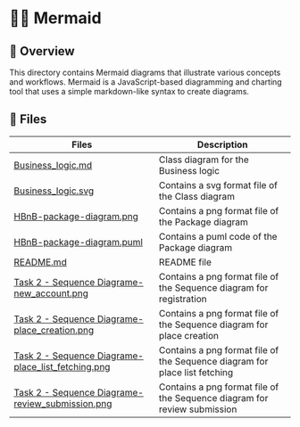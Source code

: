# 🧜‍♀️ Mermaid

## 📝 Overview

This directory contains Mermaid diagrams that illustrate various concepts and workflows.
Mermaid is a JavaScript-based diagramming and charting tool
that uses a simple markdown-like syntax to create diagrams.

## 📂 Files

| **Files** | **Description** |
|-----------|----------------|
| [Business_logic.md](https://github.com/AdelMej/holbertonschool-hbnb/blob/main/part1/mermaid/Business_logic.md) | Class diagram for the Business logic |
| [Business_logic.svg](https://github.com/AdelMej/holbertonschool-hbnb/blob/main/part1/mermaid/Business_logic.svg) | Contains a svg format file of the Class diagram |
| [HBnB-package-diagram.png](https://github.com/AdelMej/holbertonschool-hbnb/blob/main/part1/mermaid/HBnB-package-diagram.png) | Contains a png format file of the Package diagram |
| [HBnB-package-diagram.puml](https://github.com/AdelMej/holbertonschool-hbnb/blob/main/part1/mermaid/HBnB-package-diagram.puml) | Contains a puml code of the Package diagram |
| [README.md](https://github.com/AdelMej/holbertonschool-hbnb/blob/main/part1/mermaid/README.md) | README file |
| [Task 2 - Sequence Diagrame-new_account.png](https://github.com/AdelMej/holbertonschool-hbnb/blob/main/part1/mermaid/Task%202%20-%20Sequence%20Diagrame-new_account.png) | Contains a png format file of the Sequence diagram for registration |
| [Task 2 - Sequence Diagrame-place_creation.png](https://github.com/AdelMej/holbertonschool-hbnb/blob/main/part1/mermaid/Task%202%20-%20Sequence%20Diagrame-place_creation.png) | Contains a png format file of the Sequence diagram for place creation |
| [Task 2 - Sequence Diagrame-place_list_fetching.png](https://github.com/AdelMej/holbertonschool-hbnb/blob/main/part1/mermaid/Task%202%20-%20Sequence%20Diagrame-place_list_fetching.png) | Contains a png format file of the Sequence diagram for place list fetching |
| [Task 2 - Sequence Diagrame-review_submission.png](https://github.com/AdelMej/holbertonschool-hbnb/blob/main/part1/mermaid/Task%202%20-%20Sequence%20Diagrame-review_submission.png) | Contains a png format file of the Sequence diagram for review submission | ]

